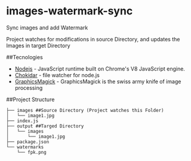 # images-watermark-sync
Sync images and add Watermark

Project watches for modifications in source Directory, and updates the Images in target Directory

##Tecnologies
* [Nodejs](https://nodejs.org/en/) - JavaScript runtime built on Chrome's V8 JavaScript engine.
* [Chokidar](https://github.com/paulmillr/chokidar) - file watcher for node.js
* [GraphicsMagick](http://www.graphicsmagick.org/) - GraphicsMagick is the swiss army knife of image processing

##Project Structure
```
├── images ##Source Directory (Project watches this Folder)
│   └── image1.jpg
├── index.js
├── output ##Targed Directory
│   └── images
│       └── image1.jpg
├── package.json
└── watermarks
    └── fpk.png
```
